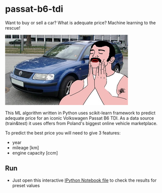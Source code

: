 # passat-b6-tdi
Want to buy or sell a car? What is adequate price? Machine learning to the rescue!

[![passat](passat.jpg)](passat_b6_tdi_price_prediction.ipynb) 

This ML algorithm written in Python uses scikit-learn framework to predict adequate price for an iconic Volkswagen Passat B6 TDI.
As a data source (train&test) it uses offers from Poland's biggest online vehicle marketplace. 

To predict the best price you will need to give 3 features:
* year
* mileage [km]
* engine capacity [ccm]  



 ## Run
 * Just open this interactive [IPython Notebook file](passat_b6_tdi_price_prediction.ipynb) to check the results for preset values
  
 